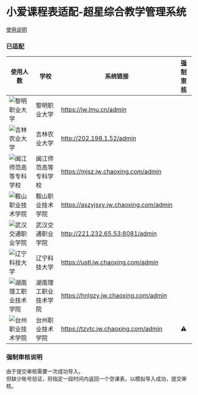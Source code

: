# 小爱课程表适配-超星综合教学管理系统

[使用说明](usage.md)

### 已适配

| 使用人数 | 学校 | 系统链接 | [强制审核](#强制审核说明) |
| ---- | ---- | ---- | :----: |
| ![黎明职业大学] | 黎明职业大学 | https://jw.lmu.cn/admin |
| ![吉林农业大学] | 吉林农业大学 | http://202.198.1.52/admin |
| ![闽江师范高等专科学校] | 闽江师范高等专科学校 | https://mjsz.jw.chaoxing.com/admin |
| ![鞍山职业技术学院] | 鞍山职业技术学院 | https://aszyjsxy.jw.chaoxing.com/admin |
| ![武汉交通职业学院] | 武汉交通职业学院 | http://221.232.65.53:8081/admin |
| ![辽宁科技大学] | 辽宁科技大学 | https://ustl.jw.chaoxing.com/admin |
| ![湖南理工职业技术学院] | 湖南理工职业技术学院 | https://hnlgzy.jw.chaoxing.com/admin |
| ![台州职业技术学院] | 台州职业技术学院 | https://tzvtc.jw.chaoxing.com/admin | ⚠️ |

### 强制审核说明

由于提交审核需要一次成功导入。  
但缺少账号验证，将指定一段时间内返回一个空课表，以模拟导入成功，提交审核。


[黎明职业大学]: https://img.shields.io/badge/dynamic/json?label=&style=flat-square&query=$.usedNum&url=https%3A%2F%2Fopen-schedule.ai.xiaomi.com%2Fapi%2Fcoder%3Ftb_id%3D40413
[吉林农业大学]: https://img.shields.io/badge/dynamic/json?label=&style=flat-square&query=$.usedNum&url=https%3A%2F%2Fopen-schedule.ai.xiaomi.com%2Fapi%2Fcoder%3Ftb_id%3D37267
[闽江师范高等专科学校]: https://img.shields.io/badge/dynamic/json?label=&style=flat-square&query=$.usedNum&url=https%3A%2F%2Fopen-schedule.ai.xiaomi.com%2Fapi%2Fcoder%3Ftb_id%3D37264
[鞍山职业技术学院]: https://img.shields.io/badge/dynamic/json?label=&style=flat-square&query=$.usedNum&url=https%3A%2F%2Fopen-schedule.ai.xiaomi.com%2Fapi%2Fcoder%3Ftb_id%3D37312
[武汉交通职业学院]: https://img.shields.io/badge/dynamic/json?label=&style=flat-square&query=$.usedNum&url=https%3A%2F%2Fopen-schedule.ai.xiaomi.com%2Fapi%2Fcoder%3Ftb_id%3D37317
[辽宁科技大学]: https://img.shields.io/badge/dynamic/json?label=&style=flat-square&query=$.usedNum&url=https%3A%2F%2Fopen-schedule.ai.xiaomi.com%2Fapi%2Fcoder%3Ftb_id%3D39947
[湖南理工职业技术学院]: https://img.shields.io/badge/dynamic/json?label=&style=flat-square&query=$.usedNum&url=https%3A%2F%2Fopen-schedule.ai.xiaomi.com%2Fapi%2Fcoder%3Ftb_id%3D40007
[台州职业技术学院]: https://img.shields.io/badge/dynamic/json?label=&style=flat-square&query=$.usedNum&url=https%3A%2F%2Fopen-schedule.ai.xiaomi.com%2Fapi%2Fcoder%3Ftb_id%3D40414
